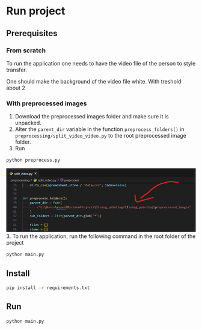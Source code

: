 # Run project

## Prerequisites
### From scratch
To run the application one needs to have the video file of the person to style transfer.

One should make the background of the video file white. With treshold about 2

### With preprocessed images
1. Download the preprocessed images folder and make sure it is unpacked.
2. Alter the `parent_dir` variable in the function `preprocess_folders()` in `preprocessing/split_video_video.py` to the root preprocessed image folder.
3. Run 
```bash
python preprocess.py
```
![where to change file](images/preprocess_path.png)
3. To run the application, run the following command in the root folder of the project
```bash
python main.py
```


## Install 
```bash	
pip install -r requirements.txt
```

## Run
```bash
python main.py
```


